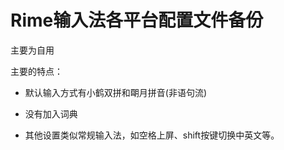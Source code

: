 # Rime输入法各平台配置文件备份

主要为自用

主要的特点：

+ 默认输入方式有小鹤双拼和朙月拼音(非语句流)

+ 没有加入词典

+ 其他设置类似常规输入法，如空格上屏、shift按键切换中英文等。
